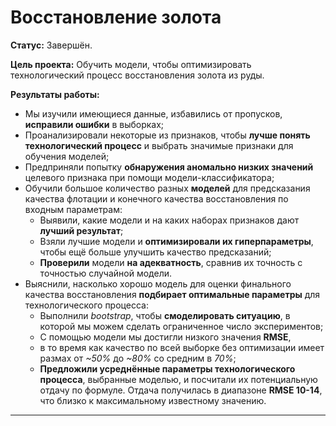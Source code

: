 # Восстановление золота

**Статус:** Завершён.

**Цель проекта:** Обучить модели, чтобы оптимизировать технологический процесс восстановления золота из руды.

**Результаты работы:**
   - Мы изучили имеющиеся данные, избавились от пропусков, **исправили ошибки** в выборках;
   - Проанализировали некоторые из признаков, чтобы **лучше понять технологический процесс** и выбрать значимые признаки для обучения моделей;
   - Предприняли попытку **обнаружения аномально низких значений** целевого признака при помощи модели-классификатора;
   - Обучили большое количество разных **моделей** для предсказания качества флотации и конечного качества восстановления по входным параметрам:
       - Выявили, какие модели и на каких наборах признаков дают **лучший результат**;
       - Взяли лучшие модели и **оптимизировали их гиперпараметры**, чтобы ещё больше улучшить качество предсказаний;
       - **Проверили** модели **на адекватность**, сравнив их точность с точностью случайной модели.
   - Выяснили, насколько хорошо модель для оценки финального качества восстановления **подбирает оптимальные параметры** для технологического процесса:
       - Выполнили *bootstrap*, чтобы **смоделировать ситуацию**, в которой мы можем сделать ограниченное число экспериментов;
       - С помощью модели мы достигли низкого значения **RMSE**,
       - в то время как качество по всей выборке без оптимизации имеет размах от *~50%* до *~80%* со средним в *70%*;
       - **Предложили усреднённые параметры технологического процесса**, выбранные моделью, и посчитали их потенциальную отдачу по формуле. Отдача получилась в диапазоне **RMSE 10-14**, что близко к максимальному известному значению.
   
---
